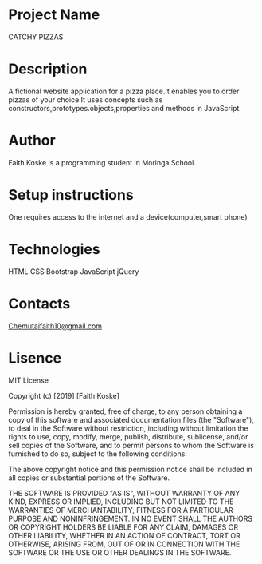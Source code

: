 # Project Name
CATCHY PIZZAS
# Description
A fictional website application for a pizza place.It enables you to order pizzas of your choice.It uses concepts such as constructors,prototypes.objects,properties and methods in JavaScript.  
# Author
Faith Koske is a programming student in Moringa School.
# Setup instructions
One requires access to the internet and a device(computer,smart phone)
# Technologies
HTML
CSS
Bootstrap
JavaScript
jQuery
# Contacts
Chemutaifaith10@gmail.com
# Lisence
MIT License

Copyright (c) [2019] [Faith Koske]

Permission is hereby granted, free of charge, to any person obtaining a copy
of this software and associated documentation files (the "Software"), to deal
in the Software without restriction, including without limitation the rights
to use, copy, modify, merge, publish, distribute, sublicense, and/or sell
copies of the Software, and to permit persons to whom the Software is
furnished to do so, subject to the following conditions:

The above copyright notice and this permission notice shall be included in all
copies or substantial portions of the Software.

THE SOFTWARE IS PROVIDED "AS IS", WITHOUT WARRANTY OF ANY KIND, EXPRESS OR
IMPLIED, INCLUDING BUT NOT LIMITED TO THE WARRANTIES OF MERCHANTABILITY,
FITNESS FOR A PARTICULAR PURPOSE AND NONINFRINGEMENT. IN NO EVENT SHALL THE
AUTHORS OR COPYRIGHT HOLDERS BE LIABLE FOR ANY CLAIM, DAMAGES OR OTHER
LIABILITY, WHETHER IN AN ACTION OF CONTRACT, TORT OR OTHERWISE, ARISING FROM,
OUT OF OR IN CONNECTION WITH THE SOFTWARE OR THE USE OR OTHER DEALINGS IN THE
SOFTWARE.